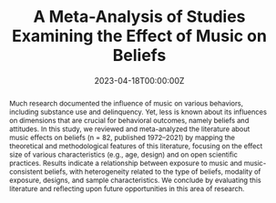 ---
abstract: "Much research documented the influence of music on various behaviors, including substance use and delinquency. Yet, less is known about its influences on dimensions that are crucial for behavioral outcomes, namely beliefs and attitudes. In this study, we reviewed and meta-analyzed the literature about music effects on beliefs (n = 82, published 1972–2021) by mapping the theoretical and methodological features of this literature, focusing on the effect size of various characteristics (e.g., age, design) and on open scientific practices. Results indicate a relationship between exposure to music and music-consistent beliefs, with heterogeneity related to the type of beliefs, modality of exposure, designs, and sample characteristics. We conclude by evaluating this literature and reflecting upon future opportunities in this area of research.
"
authors:
- admin
- Laura Vandenbosch
date: "2023-04-18T00:00:00Z"
doi: "10.1177/00936502231163633"
featured: false
image:
  caption: ""
  focal_point: ""
  preview_only: false
projects: [ERC-mimic]
publication: ""
publication_short: ""
publication_types:
- "2"
publishDate: ""
slides: ""
summary:
tags:
- Meta-analysis
- Media effects
- Music
- Beliefs
title: "A Meta-Analysis of Studies Examining the Effect of Music on Beliefs"
url_code: "https://osf.io/fm2j4/"
url_dataset: "https://osf.io/f4r86/"
url_pdf: "./files/articles/2023_carbone_vandenbosch.pdf"
url_poster: ""
url_project: ""
url_slides: ""
url_source: ""
url_video: ""
---